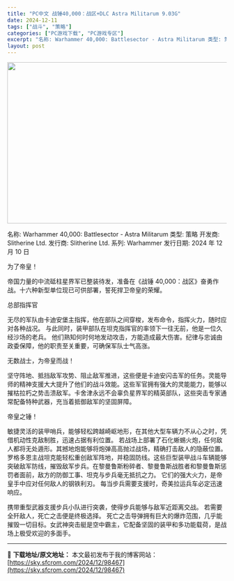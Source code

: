 ```yaml
---
title: "PC中文 战锤40,000：战区+DLC Astra Militarum 9.03G"
date: 2024-12-11
tags: ["战斗", "策略"]
categories: ["PC游戏下载", "PC游戏专区"]
excerpt: "名称: Warhammer 40,000: Battlesector - Astra Militarum 类型: 策略 开发商: Slitherine Ltd. 发行商: Slitherine Ltd. 系列: Warhammer 发行日期: 2024 年 12 月 10 日 为了帝皇！ 帝国力量的&hellip;"
layout: post
---
```


<img class="aligncenter size-full wp-image-98468" src="https://sky.sfcrom.com/wp-content/uploads/2024/12/2024121102184894.webp" alt="" width="660" height="370" />

名称: Warhammer 40,000: Battlesector - Astra Militarum
类型: 策略
开发商: Slitherine Ltd.
发行商: Slitherine Ltd.
系列: Warhammer
发行日期: 2024 年 12 月 10 日

为了帝皇！

帝国力量的中流砥柱星界军已整装待发，准备在《战锤 40,000：战区》奋勇作战。十六种新型单位现已可供部署，誓死捍卫帝皇的荣耀。

总部指挥官

无尽的军队由卡迪安堡主指挥，他在部队之间穿梭，发布命令，指挥火力，随时应对各种战况。 与此同时，装甲部队在坦克指挥官的率领下一往无前，他是一位久经沙场的老兵。 他们熟知何时何地发动攻击，方能造成最大伤害。纪律与忠诚由政委保障，他的职责至关重要，可确保军队士气高涨。

无数战士，为帝皇而战！

坚守阵地、抵挡敌军攻势、阻止敌军推进，这些便是卡迪安闪击军的任务。灵能导师的精神支援大大提升了他们的战斗效能。这些军官拥有强大的灵能能力，能够以摧枯拉朽之势击溃敌军。卡舍津永远不会辜负星界军的精英部队，这些突击专家通常配备特种武器，充当着抵御敌军的坚固屏障。

帝皇之锤！

敏捷灵活的装甲哨兵，能够轻松跨越崎岖地形，在其他大型车辆力不从心之时，凭借机动性克敌制胜，迅速占据有利位置。 若战场上部署了石化蜥蜴火炮，任何敌人都将无处遁形。其撼地炮能够将炮弹高高抛过战场，精确打击敌人的隐蔽位置。 罗格多恩主战坦克能轻松重创敌军阵地，并稳固防线。这些巨型装甲战斗车辆能够突破敌军防线，摧毁敌军步兵。在黎曼鲁斯粉碎者、黎曼鲁斯战胜者和黎曼鲁斯惩罚者面前，敌方的防御工事、坦克与步兵毫无抵抗之力。 它们的强大火力，是帝皇手中应对任何敌人的钢铁利刃。 每当步兵需要支援时，奇美拉运兵车必定迅速响应。

携带重型武器支援步兵小队进行突袭，使得步兵能够与敌军近距离交战。 若需要全歼敌人，死亡之击便是终极选择。 死亡之击导弹拥有巨大的爆炸范围，几乎能摧毁一切目标。女武神突击艇是空中霸主，它配备坚固的装甲和多功能载荷，是战场上极受欢迎的多面手。

---
📖 **下载地址/原文地址：** 本文最初发布于我的博客网站：[https://sky.sfcrom.com/2024/12/98467](https://sky.sfcrom.com/2024/12/98467)
